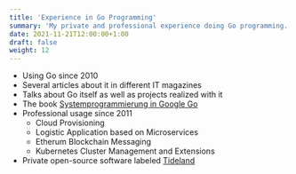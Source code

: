 ```yaml
---
title: 'Experience in Go Programming'
summary: 'My private and professional experience doing Go programming.'
date: 2021-11-21T12:00:00+1:00
draft: false
weight: 12
---
```


* Using Go since 2010
* Several articles about it in different IT magazines
* Talks about Go itself as well as projects realized with it
* The book [Systemprogrammierung in Google Go](https://www.amazon.de/Systemprogrammierung-Google-Grundlagen-Skalierbarkeit-Performanz/dp/3898647129)
* Professional usage since 2011
    * Cloud Provisioning
    * Logistic Application based on Microservices
    * Etherum Blockchain Messaging
    * Kubernetes Cluster Management and Extensions
* Private open-source software labeled [Tideland](https://github.com/tideland/)
